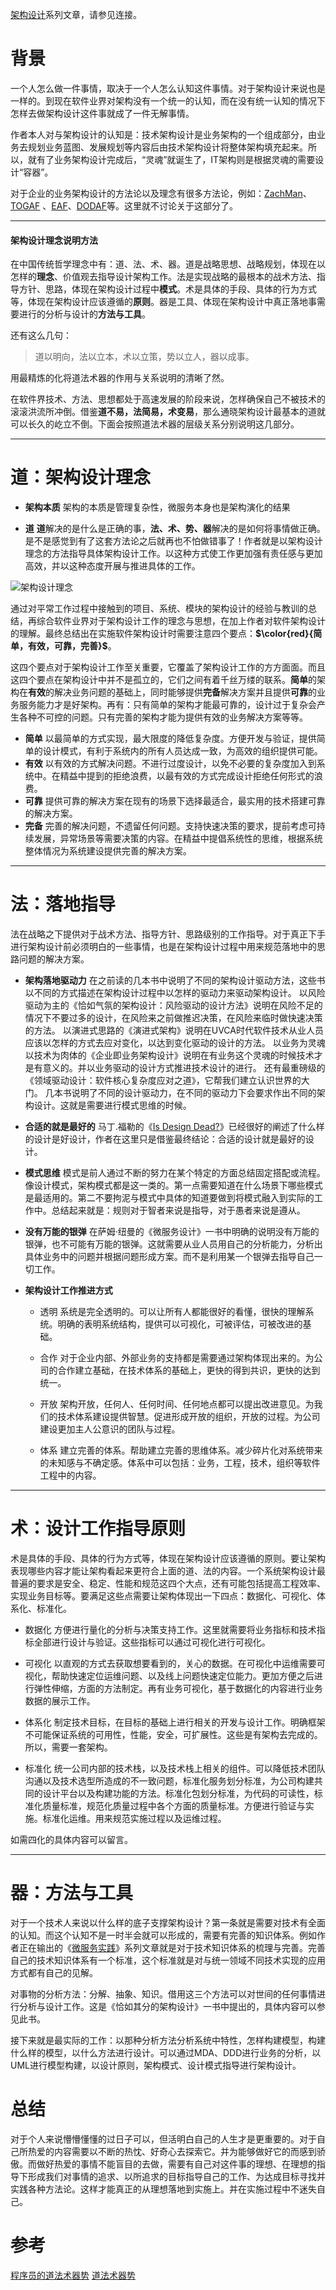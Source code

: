 [架构设计](https://www.jianshu.com/p/6131562f93b7)系列文章，请参见连接。

# 背景

一个人怎么做一件事情，取决于一个人怎么认知这件事情。对于架构设计来说也是一样的。到现在软件业界对架构没有一个统一的认知，而在没有统一认知的情况下怎样去做架构设计这件事就成了一件无解事情。

作者本人对与架构设计的认知是：技术架构设计是业务架构的一个组成部分，由业务去规划业务蓝图、发展规划等内容后由技术架构设计将整体架构填充起来。所以，就有了业务架构设计完成后，“灵魂”就诞生了，IT架构则是根据灵魂的需要设计“容器”。

对于企业的业务架构设计的方法论以及理念有很多方法论，例如：[ZachMan](https://www.zachman.com/)、[TOGAF](https://www.opengroup.org/togaf)
、[EAF](https://www.feacinstitute.org/)、[DODAF](https://dodcio.defense.gov/)等。这里就不讨论关于这部分了。

------
#### 架构设计理念说明方法

在中国传统哲学理念中有：道、法、术、器。道是战略思想、战略规划，体现在以怎样的**理念**、价值观去指导设计架构工作。法是实现战略的最根本的战术方法、指导方针、思路，体现在架构设计过程中**模式**。术是具体的手段、具体的行为方式等，体现在架构设计应该遵循的**原则**。器是工具、体现在架构设计中真正落地事需要进行的分析与设计的**方法与工具**。

还有这么几句：
> 道以明向，法以立本，术以立策，势以立人，器以成事。

用最精炼的化将道法术器的作用与关系说明的清晰了然。

在软件界技术、方法、思想都处于高速发展的阶段来说，怎样确保自己不被技术的滚滚洪流所冲倒。借鉴**道不易，法简易，术变易**，那么通晓架构设计最基本的道就可以长久的屹立不倒。下面会按照道法术器的层级关系分别说明这几部分。

------
# 道：架构设计理念

- **架构本质**
架构的本质是管理复杂性，微服务本身也是架构演化的结果 

- **道**
**道**解决的是什么是正确的事，**法、术、势、器**解决的是如何将事情做正确。是不是感觉到有了这套方法论之后就再也不怕做错事了！作者就是以架构设计理念的方法指导具体架构设计工作。以这种方式使工作更加强有责任感与更加高效，并以这种态度开展与推进具体的工作。

![架构设计理念](https://upload-images.jianshu.io/upload_images/2454595-c4daabd7e0e23186.png?imageMogr2/auto-orient/strip%7CimageView2/2/w/360)

通过对平常工作过程中接触到的项目、系统、模块的架构设计的经验与教训的总结，再综合软件业界对于架构设计工作的理念与思想，在加上作者对软件架构设计的理解。最终总结出在实施软件架构设计时需要注意四个要点：**$\color{red}{简单，有效，可靠，完善}$**。

这四个要点对于架构设计工作至关重要，它覆盖了架构设计工作的方方面面。而且这四个要点在架构设计中并不是孤立的，它们之间有着千丝万缕的联系。**简单**的架构在**有效**的解决业务问题的基础上，同时能够提供**完备**解决方案并且提供**可靠**的业务服务能力才是好架构。再有：只有简单的架构才能最可靠的，设计过于复杂会产生各种不可控的问题。只有完善的架构才能为提供有效的业务解决方案等等。

- **简单**
以最简单的方式实现，最大限度的降低复杂度。方便开发与验证，提供简单的设计模式，有利于系统内的所有人员达成一致，为高效的组织提供可能。
- **有效**
以有效的方式解决问题。不进行过度设计，以免不必要的复杂度加入到系统中。在精益中提到的拒绝浪费，以最有效的方式完成设计拒绝任何形式的浪费。
- **可靠**
提供可靠的解决方案在现有的场景下选择最适合，最实用的技术搭建可靠的解决方案。
- **完备**
完善的解决问题，不遗留任何问题。支持快速决策的要求，提前考虑可持续发展，异常场景等需要决策的内容。在精益中提倡系统性的思维，根据系统整体情况为系统建设提供完善的解决方案。

------
# 法：落地指导

法在战略之下提供对于战术方法、指导方针、思路级别的工作指导。对于真正下手进行架构设计前必须明白的一些事情，也是在架构设计过程中用来规范落地中的思路问题的解决方案。

- **架构落地驱动力**
在之前读的几本书中说明了不同的架构设计驱动方法，这些书以不同的方式描述在架构设计过程中以怎样的驱动力来驱动架构设计。
以风险驱动为主的《恰如气氛的架构设计：风险驱动的设计方法》说明在风险不足的情况下不要过多的设计，在风险来之前做推迟决策，在风险来临时做快速决策的方法。
以演进式思路的《演进式架构》说明在UVCA时代软件技术从业人员应该以怎样的方式去应对变化，以达到变化驱动的设计的方法。
以业务为灵魂以技术为肉体的《企业即业务架构设计》说明在有业务这个灵魂的时候技术才是有意义的。并以业务驱动的设计方式推进技术设计的进行。
还有最重磅级的《领域驱动设计：软件核心复杂度应对之道》，它帮我们建立认识世界的大门。
几本书说明了不同的设计驱动力，在不同的驱动力下会要求作出不同的架构设计。这就是需要进行模式思维的时候。

- **合适的就是最好的**
马丁.福勒的《[Is Design Dead?](http://martinfowler.com/articles/designDead.html)》已经很好的阐述了什么样的设计是好设计，作者在这里只是借鉴最终结论：合适的设计就是最好的设计。

- **模式思维**
模式是前人通过不断的努力在某个特定的方面总结固定搭配或流程。像设计模式，架构模式都是这一类的。第一点需要知道在什么场景下哪些模式是最适用的。第二不要拘泥与模式中具体的知道要做到将模式融入到实际的工作中。总结起来就是：规则对于智者来说是指导，对于愚者来说是遵从。

- **没有万能的银弹**
在萨姆·纽曼的《微服务设计》一书中明确的说明没有万能的银弹，也不可能有万能的银弹。这就需要从业人员用自己的分析能力，分析出具体业务中的问题并根据问题形成方案。而不是利用某一个银弹去指导自己一切工作。

- **架构设计工作推进方式**
  - 透明
系统是完全透明的。可以让所有人都能很好的看懂，很快的理解系统。明确的表明系统结构，提供可以可视化，可被评估，可被改进的基础。

  - 合作
对于企业内部、外部业务的支持都是需要通过架构体现出来的。为公司的合作建立基础，在技术体系的基础上，更快的得到共识，更快的达到统一。

  - 开放
架构开放，任何人、任何时间、任何地点都可以提出改进意见。为我们的技术体系建设提供智慧。促进形成开放的组织，开放的过程。为公司建设更加主人公意识的团队与过程。

  - 体系
建立完善的体系。帮助建立完善的思维体系。减少碎片化对系统带来的未知感与不确定感。体系中可以包括：业务，工程，技术，组织等软件工程中的内容。

------
# 术：设计工作指导原则
术是具体的手段、具体的行为方式等，体现在架构设计应该遵循的原则。要让架构表现哪些内容才能让架构看起来更符合上面的道、法的内容。一个系统架构设计最普遍的要求是安全、稳定、性能和规范这四个大点，还有可能包括提高工程效率、实现业务目标等。要满足这些点需要让架构体现出一下四点：数据化、可视化、体系化、标准化。

  - 数据化
方便进行量化的分析与决策支持工作。这里就需要将业务指标和技术指标全部进行设计与验证。这些指标可以通过可视化进行可视化。

  - 可视化
以直观的方式去获取想要看到的，关心的数据。在可视化中运维需要可视化，帮助快速定位运维问题、以及线上问题快速定位能力。更加方便之后进行弹性伸缩，方面的方法制定。再有业务可视化，基于数据化的内容进行业务数据的展示工作。

  - 体系化
制定技术目标，在目标的基础上进行相关的开发与设计工作。明确框架不可能保证系统的可用性，性能，安全，可扩展性。这些是有架构去完成的。所以，需要一套架构。

  - 标准化
统一公司内部的技术栈，以及技术栈上相关的组件。可以降低技术团队沟通以及技术选型所造成的不一致问题，标准化服务划分标准，为公司构建共同的设计平台以及构建功能的方法。标准化包划分标准，为代码的可读性，标准化质量标准，规范化质量过程中各个方面的质量标准。方便进行验证与实施。标准化运维。用来规范实施过程以及运维过程。   

如需四化的具体内容可以留言。

------
# 器：方法与工具

对于一个技术人来说以什么样的底子支撑架构设计？第一条就是需要对技术有全面的认知。而这个认知不是一时半会就可以形成的，需要有完善的知识体系。例如作者正在输出的《[微服务实践](https://www.jianshu.com/p/f3d5a02757f1)》系列文章就是对于技术知识体系的梳理与完善。完善自己的技术知识体系有一个标准，这个标准就是对与统一领域不同技术实现的应用方式都有自己的见解。

对事物的分析方法：分解、抽象、知识。借用这三个方法可以对世间的任何事情进行分析与设计工作。这是《恰如其分的架构设计》一书中提出的，具体内容可以参见此书。

接下来就是最实际的工作：以那种分析方法分析系统中特性，怎样构建模型，构建什么样的模型，以什么方法进行设计。可以通过MDA、DDD进行业务的分析，以UML进行模型构建，以设计原则，架构模式、设计模式指导进行架构设计。

# 总结

对于个人来说懵懵懂懂的过日子可以，但活明白自己的人生才是更重要的。对于自己所热爱的内容需要以不断的热忱、好奇心去探索它。并为能够做好它的而感到骄傲。而做好热爱的事情不能盲目的去做，需要有自己对这件事的理想、在理想的指导下形成我们对事情的追求、以所追求的目标指导自己的工作、为达成目标寻找并实践各种方法论。这样才能真正的从理想落地到实施上。并在实施过程中不迷失自己。


# 参考
[程序员的道法术器势](https://www.cnblogs.com/guolixiucai/p/4619774.html)
[道法术器势](https://www.douban.com/note/331237002/)
